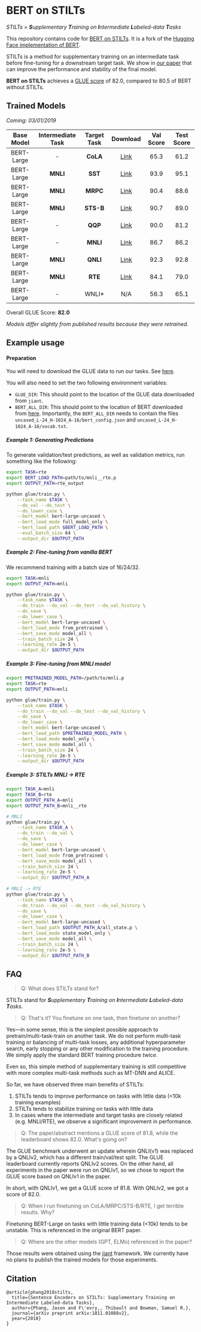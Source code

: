 # BERT on STILTs

*STILTs = **S**upplementary **T**raining on **I**ntermediate **L**abeled-data **T**asks*

This repository contains code for [BERT on STILTs](https://arxiv.org/abs/1811.01088v2). It is a fork of the [Hugging Face implementation of BERT](https://github.com/huggingface/pytorch-pretrained-BERT).

STILTs is a method for supplementary training on an intermediate task before fine-tuning for a downstream target task. We show in [our paper](https://arxiv.org/abs/1811.01088v2) that can improve the performance and stability of the final model.

**BERT on STILTs** achieves a [GLUE score](https://gluebenchmark.com/leaderboard) of 82.0, compared to 80.5 of BERT without STILTs.

## Trained Models

*Coming: 03/01/2019*

| Base Model | Intermediate Task | Target Task | Download | Val Score | Test Score |
| :---: | :---: | :---: | :---: | :---: | :---: |
| BERT-Large   | -        | **CoLA**   | [Link](https://drive.google.com/file/d/1bYuvIrnYjI-22xd6koYdDlkgLMtN6Uey/view?usp=sharing) | 65.3 | 61.2 |
| BERT-Large   | **MNLI** | **SST**    | [Link](https://drive.google.com/file/d/1M0ubTzGO4oNC7szc6bRxMIf81iTWgAPL/view?usp=sharing) | 93.9 | 95.1 |
| BERT-Large   | **MNLI** | **MRPC**   | [Link](https://drive.google.com/file/d/1b0FdK-95yLk_P2ro009opSRX6GgwegGB/view?usp=sharing) | 90.4 | 88.6 |
| BERT-Large   | **MNLI** | **STS-B**  | [Link](https://drive.google.com/file/d/1VWZbqFvM2myLoE2-uVh-KtAUmhgS9anb/view?usp=sharing) | 90.7 | 89.0 |
| BERT-Large   | -        | **QQP**    | [Link](https://drive.google.com/file/d/1d5KMckz2txwYtE_wGL6g8591nGFw9Vid/view?usp=sharing) | 90.0 | 81.2 |
| BERT-Large   | -        | **MNLI**   | [Link](https://drive.google.com/file/d/1na4cULKs5qe9odhF0qA-x4H2ZZKXNl7N/view?usp=sharing) | 86.7 | 86.2 | 
| BERT-Large   | **MNLI** | **QNLI**   | [Link](https://drive.google.com/file/d/1cHehR1PXxQ38UrKBdzwUCykZcKoIUeCv/view?usp=sharing) | 92.3 | 92.8 |
| BERT-Large   | **MNLI** | **RTE**    | [Link](https://drive.google.com/file/d/1YIYiqcBTXRCMh8gvKnGCO0mXuhR6PnKF/view?usp=sharing) | 84.1 | 79.0 |
| BERT-Large   | -        | WNLI*     | N/A | 56.3 | 65.1 |

Overall GLUE Score: **82.0**
 
*Models differ slightly from published results because they were retrained.*

## Example usage

#### Preparation

You will need to download the GLUE data to run our tasks. See [here](https://github.com/jsalt18-sentence-repl/jiant#downloading-data).

You will also need to set the two following environment variables:

* `GLUE_DIR`: This should point to the location of the GLUE data downloaded from `jiant`.
* `BERT_ALL_DIR`: This should point to the location of BERT downloaded from [here](https://storage.googleapis.com/bert_models/2018_10_18/uncased_L-24_H-1024_A-16.zip). Importantly, the `BERT_ALL_DIR` needs to contain the files `uncased_L-24_H-1024_A-16/bert_config.json` and `uncased_L-24_H-1024_A-16/vocab.txt`.

##### Example 1: Generating Predictions

To generate validation/test predictions, as well as validation metrics, run something like the following:

```bash
export TASK=rte
export BERT_LOAD_PATH=path/to/mnli__rte.p
export OUTPUT_PATH=rte_output

python glue/train.py \
    --task_name $TASK \
    --do_val --do_test \
    --do_lower_case \
    --bert_model bert-large-uncased \
    --bert_load_mode full_model_only \
    --bert_load_path $BERT_LOAD_PATH \
    --eval_batch_size 64 \
    --output_dir $OUTPUT_PATH
``` 

##### Example 2: Fine-tuning from vanilla BERT

We recommend training with a batch size of 16/24/32.

```bash
export TASK=mnli
export OUTPUT_PATH=mnli

python glue/train.py \
    --task_name $TASK \
    --do_train --do_val --do_test --do_val_history \
    --do_save \
    --do_lower_case \
    --bert_model bert-large-uncased \
    --bert_load_mode from_pretrained \
    --bert_save_mode model_all \
    --train_batch_size 24 \
    --learning_rate 2e-5 \
    --output_dir $OUTPUT_PATH
``` 


##### Example 3: Fine-tuning from MNLI model

```bash
export PRETRAINED_MODEL_PATH=/path/to/mnli.p
export TASK=rte
export OUTPUT_PATH=mnli

python glue/train.py \
    --task_name $TASK \
    --do_train --do_val --do_test --do_val_history \
    --do_save \
    --do_lower_case \
    --bert_model bert-large-uncased \
    --bert_load_path $PRETRAINED_MODEL_PATH \
    --bert_load_mode model_only \
    --bert_save_mode model_all \
    --train_batch_size 24 \
    --learning_rate 2e-5 \
    --output_dir $OUTPUT_PATH
``` 


##### Example 3: STILTs MNLI &rarr; RTE 

```bash
export TASK_A=mnli
export TASK_B=rte
export OUTPUT_PATH_A=mnli
export OUTPUT_PATH_B=mnli__rte

# MNLI
python glue/train.py \
    --task_name $TASK_A \
    --do_train --do_val \
    --do_save \
    --do_lower_case \
    --bert_model bert-large-uncased \
    --bert_load_mode from_pretrained \
    --bert_save_mode model_all \
    --train_batch_size 24 \
    --learning_rate 2e-5 \
    --output_dir $OUTPUT_PATH_A
    
# MNLI -> RTE
python glue/train.py \
    --task_name $TASK_B \
    --do_train --do_val --do_test --do_val_history \
    --do_save \
    --do_lower_case \
    --bert_model bert-large-uncased \
    --bert_load_path $OUTPUT_PATH_A/all_state.p \
    --bert_load_mode state_model_only \
    --bert_save_mode model_all \
    --train_batch_size 24 \
    --learning_rate 2e-5 \
    --output_dir $OUTPUT_PATH_B
``` 


## FAQ

> Q: What does STILTs stand for?

STILTs stand for ***S**upplementary **T**raining on **I**ntermediate **L**abeled-data **T**asks*.

> Q: That's it? You finetune on one task, then finetune on another?

Yes—in some sense, this is the simplest possible approach to pretrain/multi-task-train on another task. We do not perform multi-task training or balancing of multi-task losses, any additional hyperparameter search, early stopping or any other modification to the training procedure. We simply apply the standard BERT training procedure *twice*.

Even so, this simple method of supplementary training is still competitive with more complex multi-task methods such as MT-DNN and ALICE.

So far, we have observed three main benefits of STILTs:

1. STILTs tends to improve performance on tasks with little data (<10k training examples)
2. STILTs tends to stabilize training on tasks with little data
3. In cases where the intermediate and target tasks are closely related (e.g. MNLI/RTE), we observe a significant improvement in performance. 

> Q: The paper/abstract mentions a GLUE score of 81.8, while the leaderboard shows 82.0. What's going on?

The GLUE benchmark underwent an update wherein QNLI(v1) was replaced by a QNLIv2, which has a different train/val/test split. The GLUE leaderboard currently reports QNLIv2 scores. On the other hand, all experiments in the paper were run on QNLIv1, so we chose to report the GLUE score based on QNLIv1 in the paper.

In short, with QNLIv1, we get a GLUE score of 81.8. With QNLIv2, we got a score of 82.0.

> Q: When I run finetuning on CoLA/MRPC/STS-B/RTE, I get terrible results. Why?

Finetuning BERT-Large on tasks with little training data (<10k) tends to be unstable. This is referenced in the original BERT paper.

> Q: Where are the other models (GPT, ELMo) referenced in the paper?

Those results were obtained using the [jiant](https://github.com/jsalt18-sentence-repl/jiant) framework. We currently have no plans to publish the trained models for those experiments.  

## Citation

```
@article{phang2018stilts,
  title={Sentence Encoders on STILTs: Supplementary Training on Intermediate Labeled-data Tasks},
  author={Phang, Jason and F\'evry,, Thibault and Bowman, Samuel R.},
  journal={arXiv preprint arXiv:1811.01088v2},
  year={2018}
}
```